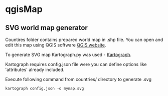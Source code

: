 # qgisMap

## SVG world map generator

Countires folder contains prepared world map in .shp file. You can open and edit this map 
using QGIS software [QGIS website](https://www.qgis.org/en/site/index.html).

To generate SVG map Kartograph.py was used - [Kartograph](http://kartograph.org/docs/kartograph.py/#installing-kartograph-py).

Kartograph requires config.json file were you can define options like 'attributes' already included.

Execute following command from countries/ directory to generate .svg

`kartograph config.json -o mymap.svg`